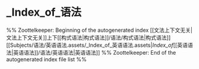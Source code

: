 # _Index_of_语法
%% Zoottelkeeper: Beginning of the autogenerated index [[文法上下文无关|文法上下文无关]]上下[[构式语法|构式语法]]/语法/构式语法|构式语法]]
 [[Subjects/语法/英语语法.assets/_Index_of_英语语法.assets|_Index_of_[[英语语法|英语语法]]/语法/英语语法|英语语法]]
%% Zoottelkeeper: End of the autogenerated index file list  %%
